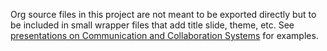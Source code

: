 <!--- Local IspellDict: en -->

Org source files in this project are not meant to be exported directly
but to be included in small wrapper files that add title slide, theme,
etc.  See [presentations on Communication and Collaboration Systems](https://gitlab.com/oer/oer-courses/cacs)
for examples.
